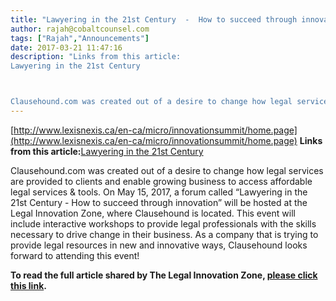 ```yaml
---
title: "Lawyering in the 21st Century  -  How to succeed through innovation"
author: rajah@cobaltcounsel.com
tags: ["Rajah","Announcements"]
date: 2017-03-21 11:47:16
description: "Links from this article:
Lawyering in the 21st Century



Clausehound.com was created out of a desire to change how legal services are provided..."
---
```


[http://www.lexisnexis.ca/en-ca/micro/innovationsummit/home.page](http://www.lexisnexis.ca/en-ca/micro/innovationsummit/home.page)
**Links from this article:**[Lawyering in the 21st Century](http://www.lexisnexis.ca/en-ca/micro/innovationsummit/home.page)

Clausehound.com was created out of a desire to change how legal services are provided to clients and enable growing business to access affordable legal services & tools. On May 15, 2017, a forum called “Lawyering in the 21st Century  -  How to succeed through innovation” will be hosted at the Legal Innovation Zone, where Clausehound is located. This event will include interactive workshops to provide legal professionals with the skills necessary to drive change in their business. As a company that is trying to provide legal resources in new and innovative ways, Clausehound looks forward to attending this event!

 

**To read the full article shared by The Legal Innovation Zone, [please click this link](http://www.lexisnexis.ca/en-ca/micro/innovationsummit/home.page).**